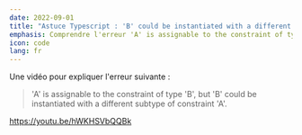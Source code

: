 ```yaml
---
date: 2022-09-01
title: "Astuce Typescript : 'B' could be instantiated with a different subtype of constraint 'A'."
emphasis: Comprendre l'erreur 'A' is assignable to the constraint of type 'B', but 'B' could be instantiated with a different subtype of constraint 'A'.
icon: code
lang: fr
---
```


Une vidéo pour expliquer l'erreur suivante :

> 'A' is assignable to the constraint of type 'B', but 'B' could be instantiated with a different subtype of constraint 'A'.

https://youtu.be/hWKHSVbQQBk
